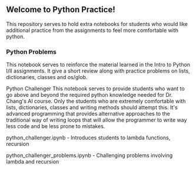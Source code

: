 ## Welcome to Python Practice!

This repository serves to hold extra notebooks for students who would like additional practice from the assignments to feel more comfortable with python.

### Python Problems

This notebook serves to reinforce the material learned in the Intro to Python I/II assignments. It give a short review along with practice problems on lists, dictionaries, classes and os/glob. 

Python Challenger
This notebook serves to provide students who want to go above and beyond the required python knowledge needed for Dr. Chang's AI course. Only the students who are extremely comfortable with lists, dictionaries, classes and writing methods should attempt this. It's advanced programming that provides alternative approaches to the traditional way of writing loops that will allow the programmer to write way less code and be less prone to mistakes.

python_challenger.ipynb - Introduces students to lambda functions, recursion

python_challenger_problems.ipynb - Challenging problems involving lambda and recursion

